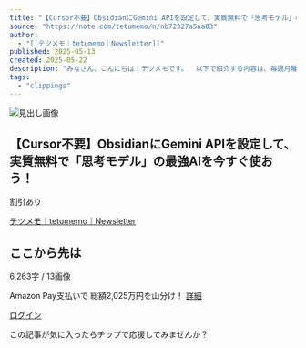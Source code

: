 ```yaml
---
title: "【Cursor不要】ObsidianにGemini APIを設定して、実質無料で「思考モデル」の最強AIを今すぐ使おう！｜テツメモ｜tetumemo｜Newsletter"
source: "https://note.com/tetumemo/n/nb72327a5aa03"
author:
  - "[[テツメモ｜tetumemo｜Newsletter]]"
published: 2025-05-13
created: 2025-05-22
description: "みなさん、こんにちは！テツメモです。  以下で紹介する内容は、毎週月曜日に発行のニュースレター「【週刊】今日から始めるAI生活」の2025年5月12日発行の記事  「メモが勝手にブログ記事になる！？がんばりすぎないObsidianとAIで実現するインプット→アウトプット革命」の概要紹介と補足コンテンツです。  メモが勝手にブログ記事になる！？がんばりすぎないObsidianとAIで実現するインプット→アウトプット革命｜みんなのニュースレター「メモは取るけど活かせない」「設定で挫折した」そんな悩みを抱えるあなたへ。Obsidianを「がんばりすぎず」始めれば、日tetu"
tags:
  - "clippings"
---
```

![見出し画像](https://assets.st-note.com/production/uploads/images/189683175/rectangle_large_type_2_0ed32937813f95be58cb3862b813a981.png?width=1200)

## 【Cursor不要】ObsidianにGemini APIを設定して、実質無料で「思考モデル」の最強AIを今すぐ使おう！

割引あり

[テツメモ｜tetumemo｜Newsletter](https://note.com/tetumemo)

## ここから先は

6,263字 / 13画像

Amazon Pay支払いで 総額2,025万円を山分け！ [詳細](https://www.amazon.co.jp/b?node=206243586051)

[ログイン](https://note.com/login?redirectPath=%2Ftetumemo%2Fn%2Fnb72327a5aa03)

この記事が気に入ったらチップで応援してみませんか？